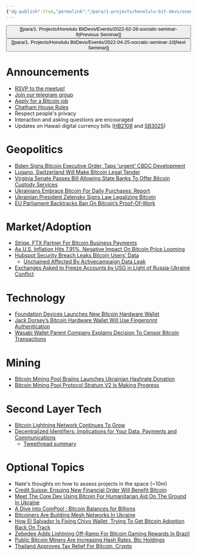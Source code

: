 ```yaml
---
{"dg-publish":true,"permalink":"/para/1-projects/honolulu-bit-devs/events/2022-03-28-socratic-seminar-9/","title":"Socratic 9","tags":["bitdevs, socratic-9, bitcoin, resource"],"noteIcon":"3","created":"2022-11-21T22:26:28.386-10:00","updated":"2023-04-15T13:32:31.641-10:00"}
---
```




<button class="obsidian-button previous-seminar">[[para/1. Projects/Honolulu BitDevs/Events/2022-02-28-socratic-seminar-8\|Previous Seminar]]</button> <button class="obsidian-button next-seminar">[[para/1. Projects/Honolulu BitDevs/Events/2022-04-25-socratic-seminar-10\|Next Seminar]]</button> 

# Announcements

- [RSVP to the meetup!](https://www.meetup.com/honolulu-bitdevs/events/284671355/)
- [Join our telegram group](https://t.me/+Uh9gbHO9EHFkZWJh)
- [Apply for a Bitcoin job](https://bitcoinerjobs.com/)
- [Chatham House Rules](https://www.chathamhouse.org/about-us/chatham-house-rule)
- Respect people's privacy
- Interaction and asking questions are encouraged
- Updates on Hawaii digital currency bills ([HB2108](https://www.capitol.hawaii.gov/Session2022/hearingnotices/HEARING_CPN-EET_03-22-22_.PDF) and [SB3025](https://www.capitol.hawaii.gov/Session2022/hearingnotices/HEARING_CPC_03-22-22_.PDF))


# Geopolitics

- [Biden Signs Bitcoin Executive Order, Taps ‘urgent’ CBDC Development](https://bitcoinmagazine.com/markets/biden-signs-bitcoin-executive-order-taps-cbdc)
- [Lugano, Switzerland Will Make Bitcoin Legal Tender](https://bitcoinmagazine.com/business/lugano-switzerland-will-make-bitcoin-legal-tender)
- [Virginia Senate Passes Bill Allowing State Banks To Offer Bitcoin Custody Services](https://bitcoinmagazine.com/business/virginia-state-banks-receive-green-light-to-custody-bitcoin)
- [Ukrainians Embrace Bitcoin For Daily Purchases: Report](https://bitcoinmagazine.com/culture/ukrainians-embrace-bitcoin-for-daily-purchases-nydig-report)
- [Ukrainian President Zelensky Signs Law Legalizing Bitcoin](https://bitcoinmagazine.com/markets/ukrainian-president-zelensky-signs-law-legalizing-bitcoin)
- [EU Parliament Backtracks Ban On Bitcoin’s Proof-Of-Work](https://bitcoinmagazine.com/markets/eu-parliament-backtracks-ban-on-bitcoin-proof-of-work)


# Market/Adoption

- [Stripe, FTX Partner For Bitcoin Business Payments](https://bitcoinmagazine.com/business/stripe-ftx-partner-for-bitcoin-business-payments)
- [As U.S. Inflation Hits 7.91%, Negative Impact On Bitcoin Price Looming](https://bitcoinmagazine.com/markets/inflation-accelerates-bitcoin-price-will-go-down)
- [Hubspot Security Breach Leaks Bitcoin Users’ Data](https://bitcoinmagazine.com/business/hubspot-security-breach-leaks-bitcoin-users-data)
  - [Unchained Affected By Activecampaign Data Leak](https://unchained.com/blog/email-marketing-data-leak-notice/)
- [Exchanges Asked to Freeze Accounts by USG in Light of Russia-Ukraine Conflict](https://www.bloomberg.com/news/articles/2022-02-28/u-s-prods-crypto-exchanges-to-thwart-russia-sanctions-dodgers?srnd=cryptocurrencies-v2)


# Technology

- [Foundation Devices Launches New Bitcoin Hardware Wallet](https://bitcoinmagazine.com/business/foundation-devices-launches-new-bitcoin-hardware-wallet)
- [Jack Dorsey’s Bitcoin Hardware Wallet Will Use Fingerprint Authentication](https://bitcoinmagazine.com/business/dorsey-bitcoin-wallet-will-have-fingerprint-sensor)
- [Wasabi Wallet Parent Company Explains Decision To Censor Bitcoin Transactions](https://bitcoinmagazine.com/business/wasabi-wallet-explains-new-bitcoin-censorship)


# Mining

- [Bitcoin Mining Pool Braiins Launches Ukrainian Hashrate Donation](https://bitcoinmagazine.com/business/bitcoin-mining-pool-braiins-launches-ukrainian-hashrate-donation)
- [Bitcoin Mining Pool Protocol Stratum V2 Is Making Progress](https://bitcoinmagazine.com/technical/stratum-v2-bitcoin-mining-progress)


# Second Layer Tech

- [Bitcoin Lightning Network Continues To Grow](https://bitcoinmagazine.com/markets/bitcoin-lightning-network-continues-to-grow)
- [Decentralized Identifiers: Implications for Your Data, Payments and Communications](https://newsletter.impervious.ai/decentralized-identifiers-implications-for-your-data-payments-and-communications-2/)
  - [Tweethread summary](https://twitter.com/Asher68W/status/1506064904825933824?s=20&t=GAFW7Cn6SuYhT1HjqpIMLA)


# Optional Topics

- Nate's thoughts on how to assess projects in the space (~10m)
- [Credit Suisse: Ensuing New Financial Order Will Benefit Bitcoin](https://bitcoinmagazine.com/markets/credit-suisse-ensuing-new-financial-order-will-benefit-bitcoin)
- [Meet The Core Dev Using Bitcoin For Humanitarian Aid On The Ground In Ukraine](https://bitcoinmagazine.com/culture/bitcoin-core-dev-providing-aid-in-ukraine)
- [A Dive into CoinPool : Bitcoin Balances for Billions](https://lists.linuxfoundation.org/pipermail/bitcoin-dev/2022-February/019968.html?s=09)
- [Bitcoiners Are Building Mesh Networks In Ukraine](https://bitcoinmagazine.com/culture/bitcoiners-building-mesh-networks-in-ukraine)
- [How El Salvador Is Fixing Chivo Wallet, Trying To Get Bitcoin Adoption Back On Track](https://bitcoinmagazine.com/business/el-salvador-fixing-chivo-bitcoin-wallet)
- [Zebedee Adds Lightning Off-Ramp For Bitcoin Gaming Rewards In Brazil](https://bitcoinmagazine.com/business/zebedee-adds-lightning-off-ramp-for-bitcoin-gaming-rewards-in-brazil)
- [Public Bitcoin Miners Are Increasing Hash Rates, Btc Holdings](https://bitcoinmagazine.com/markets/public-bitcoin-miners-growing-hash-rates-btc)
- [Thailand Approves Tax Relief For Bitcoin, Crypto](https://bitcoinmagazine.com/markets/thailand-approves-tax-relief-for-bitcoin-investors)
